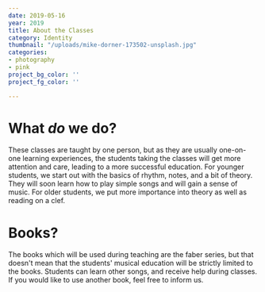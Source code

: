 ```yaml
---
date: 2019-05-16
year: 2019
title: About the Classes
category: Identity
thumbnail: "/uploads/mike-dorner-173502-unsplash.jpg"
categories:
- photography
- pink
project_bg_color: ''
project_fg_color: ''

---
```

# **What** _do_ we do?

These classes are taught by one person, but as they are usually one-on-one learning experiences, the students taking the classes will get more attention and care, leading to a more successful education. For younger students, we start out with the basics of rhythm, notes, and a bit of theory. They will soon learn how to play simple songs and will gain a sense of music. For older students, we put more importance into theory as well as reading on a clef. 

# Books?

The books which will be used during teaching are the faber series, but that doesn't mean that the students' musical education will be strictly limited to the books. Students can learn other songs, and receive help during classes. If you would like to use another book, feel free to inform us. 